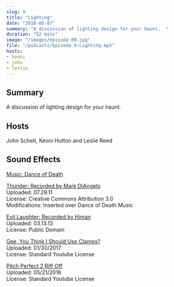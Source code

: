```yaml
---
slug: 9
title: "Lighting"
date: "2018-05-07"
summary: "A discussion of lighting design for your haunt.  "
duration: "52 mins"
image: "/images/episode-09.jpg"
file: "/podcasts/Episode_9-Lighting.mp3"
hosts:
- keoni
- john
- leslie
---
```


## Summary

A discussion of lighting design for your haunt.   

## Hosts

John Schelt, Keoni Hutton and Leslie Reed

## Sound Effects
 
[Music: Dance of Death](http://www.purple-planet.com/)
 
[Thunder: Recorded by Mark DiAngelo](https://l.facebook.com/l.php?u=http%3A%2F%2Fsoundbible.com%2F1913-Thunder-HD.html&h=ATPbVyuuL6Utle-_I204j_Vbb9tML7gop6ivP2ovXmlB6G32-UE6y4yPUuhq2EtP472fHJJyKbmKGfMQODqIrHRXsaMGy-8_oi1llYHLbdWCtxAZ5X-O)  
Uploaded: 07.29.11  
License: Creative Commons Attribution 3.0  
Modifications: Inserted over Dance of Death Music
 

[Evil Laughter: Recorded by Himan](https://l.facebook.com/l.php?u=http%3A%2F%2Fsoundbible.com%2F2054-Evil-Laugh-Male-9.html&h=ATOAz4dgAVWL3cXckrcTa0A1PCjZdc1QwtIdy8YW8KvaBiPJ7AUyXJhq_Eqxm61qaD1kBwVPc4OZbSR0HHED2gTYvOyrc_x2tOi69-a6Wop02A1vvTDg)  
Uploaded: 03.13.13  
License: Public Domain
 
[Gee, You Think I Should Use Clamps?](https://www.youtube.com/watch?v=T9BdI-jB8xc)  
Uploaded: 01/30/2017  
License: Standard Youtube License  
 
[Pitch Perfect 2 Riff Off](https://www.youtube.com/watch?v=O9IwhpxzjJc)  
Uploaded: 05/21/2016  
License: Standard Youtube License  
